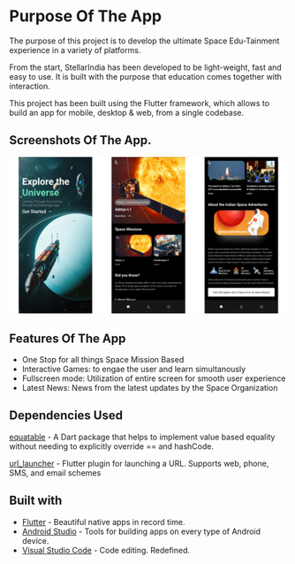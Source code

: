 
# Purpose Of The App

The purpose of this project is to develop the ultimate Space Edu-Tainment experience in a variety of platforms.

From the start, StellarIndia has been developed to be light-weight, fast and easy to use. It is built with the purpose that education comes together with interaction.

This project has been built using the Flutter framework, which allows to build an app for mobile, desktop & web, from a single codebase.

## Screenshots Of The App.

![App Screenshot](/Screenshots/ScreenshotCombined.png)

## Features Of The App

- One Stop for all things Space Mission Based
- Interactive Games: to engae the user and learn simultanously
- Fullscreen mode: Utilization of entire screen for smooth user experience
- Latest News: News from the latest updates by the Space Organization


## Dependencies Used

[equatable](https://pub.dev/packages/equatable) - A Dart package that helps to implement value based equality without needing to explicitly override == and hashCode.

[url_launcher](https://pub.dev/packages/url_launcher) - Flutter plugin for launching a URL. Supports web, phone, SMS, and email schemes

## Built with

- [Flutter](https://flutter.dev/) - Beautiful native apps in record time.
- [Android Studio](https://developer.android.com/studio/index.html/) - Tools for building apps on every type of Android device.
- [Visual Studio Code](https://code.visualstudio.com/) - Code editing. Redefined.
